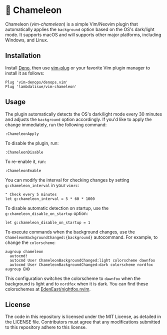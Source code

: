 # 🦎 Chameleon

Chameleon (_vim-chameleon_) is a simple Vim/Neovim plugin that automatically
applies the `background` option based on the OS's dark/light mode. It supports
macOS and will supports other major platforms, including Windows, and Linux.

## Installation

Install [Deno](https://deno.land), then use
[vim-plug](https://github.com/junegunn/vim-plug) or your favorite Vim plugin
manager to install it as follows:

```vim
Plug 'vim-denops/denops.vim'
Plug 'lambdalisue/vim-chameleon'
```

## Usage

The plugin automatically detects the OS's dark/light mode every 30 minutes and
adjusts the `background` option accordingly. If you'd like to apply the change
immediately, run the following command:

```vim
:ChameleonApply
```

To disable the plugin, run:

```vim
:ChameleonDisable
```

To re-enable it, run:

```vim
:ChameleonEnable
```

You can modify the interval for checking changes by setting
`g:chameleon_interval` in your `vimrc`:

```vim
" Check every 5 minutes
let g:chameleon_interval = 5 * 60 * 1000
```

To disable automatic detection on startup, use the
`g:chameleon_disable_on_startup` option:

```vim
let g:chameleon_disable_on_startup = 1
```

To execute commands when the background changes, use the
`ChameleonBackgroundChanged:{background}` autocommand. For example, to change
the `colorscheme`:

```vim
augroup chameleon
  autocmd!
  autocmd User ChameleonBackgroundChanged:light colorscheme dawnfox
  autocmd User ChameleonBackgroundChanged:dark colorscheme nordfox
augroup END
```

This configuration switches the colorscheme to `dawnfox` when the background is
light and to `nordfox` when it is dark. You can find these colorschemes at
[EdenEast/nightfox.nvim](https://github.com/EdenEast/nightfox.nvim).

## License

The code in this repository is licensed under the MIT License, as detailed in
the LICENSE file. Contributors must agree that any modifications submitted to
this repository adhere to this license.
